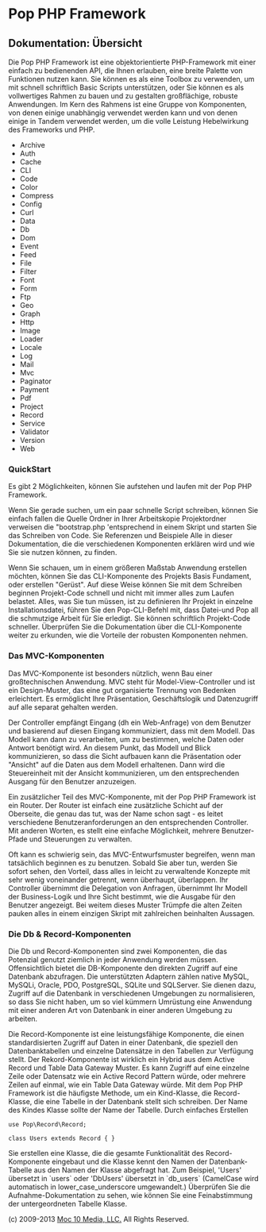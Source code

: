 Pop PHP Framework
=================

Dokumentation: Übersicht
------------------------

Die Pop PHP Framework ist eine objektorientierte PHP-Framework mit einer
einfach zu bedienenden API, die Ihnen erlauben, eine breite Palette von
Funktionen nutzen kann. Sie können es als eine Toolbox zu verwenden, um
mit schnell schriftlich Basic Scripts unterstützen, oder Sie können es
als vollwertiges Rahmen zu bauen und zu gestalten großflächige, robuste
Anwendungen. Im Kern des Rahmens ist eine Gruppe von Komponenten, von
denen einige unabhängig verwendet werden kann und von denen einige in
Tandem verwendet werden, um die volle Leistung Hebelwirkung des
Frameworks und PHP.

-   Archive
-   Auth
-   Cache
-   CLI
-   Code
-   Color
-   Compress
-   Config
-   Curl
-   Data
-   Db
-   Dom
-   Event
-   Feed
-   File
-   Filter
-   Font
-   Form
-   Ftp
-   Geo
-   Graph
-   Http
-   Image
-   Loader
-   Locale
-   Log
-   Mail
-   Mvc
-   Paginator
-   Payment
-   Pdf
-   Project
-   Record
-   Service
-   Validator
-   Version
-   Web

### QuickStart

Es gibt 2 Möglichkeiten, können Sie aufstehen und laufen mit der Pop PHP
Framework.

Wenn Sie gerade suchen, um ein paar schnelle Script schreiben, können
Sie einfach fallen die Quelle Ordner in Ihrer Arbeitskopie Projektordner
verweisen die "bootstrap.php 'entsprechend in einem Skript und starten
Sie das Schreiben von Code. Sie Referenzen und Beispiele Alle in dieser
Dokumentation, die die verschiedenen Komponenten erklären wird und wie
Sie sie nutzen können, zu finden.

Wenn Sie schauen, um in einem größeren Maßstab Anwendung erstellen
möchten, können Sie das CLI-Komponente des Projekts Basis Fundament,
oder erstellen "Gerüst". Auf diese Weise können Sie mit dem Schreiben
beginnen Projekt-Code schnell und nicht mit immer alles zum Laufen
belastet. Alles, was Sie tun müssen, ist zu definieren Ihr Projekt in
einzelne Installationsdatei, führen Sie den Pop-CLI-Befehl mit, dass
Datei-und Pop all die schmutzige Arbeit für Sie erledigt. Sie können
schriftlich Projekt-Code schneller. Überprüfen Sie die Dokumentation
über die CLI-Komponente weiter zu erkunden, wie die Vorteile der
robusten Komponenten nehmen.

### Das MVC-Komponenten

Das MVC-Komponente ist besonders nützlich, wenn Bau einer
großtechnischen Anwendung. MVC steht für Model-View-Controller und ist
ein Design-Muster, das eine gut organisierte Trennung von Bedenken
erleichtert. Es ermöglicht Ihre Präsentation, Geschäftslogik und
Datenzugriff auf alle separat gehalten werden.

Der Controller empfängt Eingang (dh ein Web-Anfrage) von dem Benutzer
und basierend auf diesen Eingang kommuniziert, dass mit dem Modell. Das
Modell kann dann zu verarbeiten, um zu bestimmen, welche Daten oder
Antwort benötigt wird. An diesem Punkt, das Modell und Blick
kommunizieren, so dass die Sicht aufbauen kann die Präsentation oder
"Ansicht" auf die Daten aus dem Modell erhaltenen. Dann wird die
Steuereinheit mit der Ansicht kommunizieren, um den entsprechenden
Ausgang für den Benutzer anzuzeigen.

Ein zusätzlicher Teil des MVC-Komponente, mit der Pop PHP Framework ist
ein Router. Der Router ist einfach eine zusätzliche Schicht auf der
Oberseite, die genau das tut, was der Name schon sagt - es leitet
verschiedene Benutzeranforderungen an den entsprechenden Controller. Mit
anderen Worten, es stellt eine einfache Möglichkeit, mehrere
Benutzer-Pfade und Steuerungen zu verwalten.

Oft kann es schwierig sein, das MVC-Entwurfsmuster begreifen, wenn man
tatsächlich beginnen es zu benutzen. Sobald Sie aber tun, werden Sie
sofort sehen, den Vorteil, dass alles in leicht zu verwaltende Konzepte
mit sehr wenig voneinander getrennt, wenn überhaupt, überlappen. Ihr
Controller übernimmt die Delegation von Anfragen, übernimmt Ihr Modell
der Business-Logik und Ihre Sicht bestimmt, wie die Ausgabe für den
Benutzer angezeigt. Bei weitem dieses Muster Trümpfe die alten Zeiten
pauken alles in einem einzigen Skript mit zahlreichen beinhalten
Aussagen.

### Die Db & Record-Komponenten

Die Db und Record-Komponenten sind zwei Komponenten, die das Potenzial
genutzt ziemlich in jeder Anwendung werden müssen. Offensichtlich bietet
die DB-Komponente den direkten Zugriff auf eine Datenbank abzufragen.
Die unterstützten Adaptern zählen native MySQL, MySQLi, Oracle, PDO,
PostgreSQL, SQLite und SQLServer. Sie dienen dazu, Zugriff auf die
Datenbank in verschiedenen Umgebungen zu normalisieren, so dass Sie
nicht haben, um so viel kümmern Umrüstung eine Anwendung mit einer
anderen Art von Datenbank in einer anderen Umgebung zu arbeiten.

Die Record-Komponente ist eine leistungsfähige Komponente, die einen
standardisierten Zugriff auf Daten in einer Datenbank, die speziell den
Datenbanktabellen und einzelne Datensätze in den Tabellen zur Verfügung
stellt. Der Rekord-Komponente ist wirklich ein Hybrid aus dem Active
Record und Table Data Gateway Muster. Es kann Zugriff auf eine einzelne
Zeile oder Datensatz wie ein Active Record Pattern würde, oder mehrere
Zeilen auf einmal, wie ein Table Data Gateway würde. Mit dem Pop PHP
Framework ist die häufigste Methode, um ein Kind-Klasse, die
Record-Klasse, die eine Tabelle in der Datenbank stellt sich schreiben.
Der Name des Kindes Klasse sollte der Name der Tabelle. Durch einfaches
Erstellen

    use Pop\Record\Record;

    class Users extends Record { }

Sie erstellen eine Klasse, die die gesamte Funktionalität des
Record-Komponente eingebaut und die Klasse kennt den Namen der
Datenbank-Tabelle aus den Namen der Klasse abgefragt hat. Zum Beispiel,
'Users' übersetzt in \`users\` oder 'DbUsers' übersetzt in \`db\_users\`
(CamelCase wird automatisch in lower\_case\_underscore umgewandelt.)
Überprüfen Sie die Aufnahme-Dokumentation zu sehen, wie können Sie eine
Feinabstimmung der untergeordneten Tabelle Klasse.

\(c) 2009-2013 [Moc 10 Media, LLC.](http://www.moc10media.com) All
Rights Reserved.
